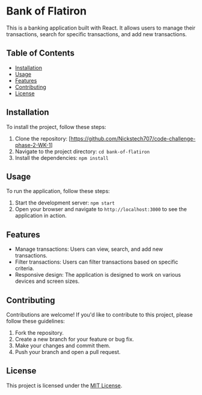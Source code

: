 # Bank of Flatiron

This is a banking application built with React. It allows users to manage their transactions, search for specific transactions, and add new transactions.

## Table of Contents

- [Installation](#installation)
- [Usage](#usage)
- [Features](#features)
- [Contributing](#contributing)
- [License](#license)

## Installation

To install the project, follow these steps:

1. Clone the repository: [https://github.com/Nickstech707/code-challenge-phase-2-WK-1]
2. Navigate to the project directory: `cd bank-of-flatiron`
3. Install the dependencies: `npm install`

## Usage

To run the application, follow these steps:

1. Start the development server: `npm start`
2. Open your browser and navigate to `http://localhost:3000` to see the application in action.

## Features

- Manage transactions: Users can view, search, and add new transactions.
- Filter transactions: Users can filter transactions based on specific criteria.
- Responsive design: The application is designed to work on various devices and screen sizes.

## Contributing

Contributions are welcome! If you'd like to contribute to this project, please follow these guidelines:

1. Fork the repository.
2. Create a new branch for your feature or bug fix.
3. Make your changes and commit them.
4. Push your branch and open a pull request.

## License

This project is licensed under the [MIT License](LICENSE).

